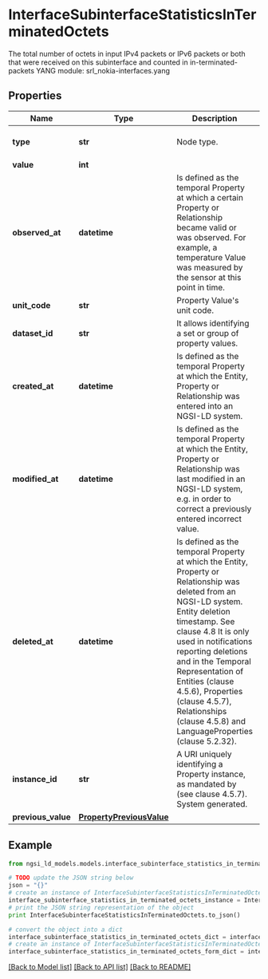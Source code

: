 # InterfaceSubinterfaceStatisticsInTerminatedOctets

The total number of octets in input IPv4 packets or IPv6 packets or both that were received on this subinterface and counted in in-terminated-packets  YANG module: srl_nokia-interfaces.yang 

## Properties

Name | Type | Description | Notes
------------ | ------------- | ------------- | -------------
**type** | **str** | Node type.  | [optional] [default to 'Property']
**value** | **int** |  | 
**observed_at** | **datetime** | Is defined as the temporal Property at which a certain Property or Relationship became valid or was observed. For example, a temperature Value was measured by the sensor at this point in time.  | [optional] 
**unit_code** | **str** | Property Value&#39;s unit code.  | [optional] 
**dataset_id** | **str** | It allows identifying a set or group of property values.  | [optional] 
**created_at** | **datetime** | Is defined as the temporal Property at which the Entity, Property or Relationship was entered into an NGSI-LD system.  | [optional] [readonly] 
**modified_at** | **datetime** | Is defined as the temporal Property at which the Entity, Property or Relationship was last modified in an NGSI-LD system, e.g. in order to correct a previously entered incorrect value.  | [optional] [readonly] 
**deleted_at** | **datetime** | Is defined as the temporal Property at which the Entity, Property or Relationship was deleted from an NGSI-LD system.  Entity deletion timestamp. See clause 4.8 It is only used in notifications reporting deletions and in the Temporal Representation of Entities (clause 4.5.6), Properties (clause 4.5.7), Relationships (clause 4.5.8) and LanguageProperties (clause 5.2.32).  | [optional] [readonly] 
**instance_id** | **str** | A URI uniquely identifying a Property instance, as mandated by (see clause 4.5.7). System generated.  | [optional] [readonly] 
**previous_value** | [**PropertyPreviousValue**](PropertyPreviousValue.md) |  | [optional] 

## Example

```python
from ngsi_ld_models.models.interface_subinterface_statistics_in_terminated_octets import InterfaceSubinterfaceStatisticsInTerminatedOctets

# TODO update the JSON string below
json = "{}"
# create an instance of InterfaceSubinterfaceStatisticsInTerminatedOctets from a JSON string
interface_subinterface_statistics_in_terminated_octets_instance = InterfaceSubinterfaceStatisticsInTerminatedOctets.from_json(json)
# print the JSON string representation of the object
print InterfaceSubinterfaceStatisticsInTerminatedOctets.to_json()

# convert the object into a dict
interface_subinterface_statistics_in_terminated_octets_dict = interface_subinterface_statistics_in_terminated_octets_instance.to_dict()
# create an instance of InterfaceSubinterfaceStatisticsInTerminatedOctets from a dict
interface_subinterface_statistics_in_terminated_octets_form_dict = interface_subinterface_statistics_in_terminated_octets.from_dict(interface_subinterface_statistics_in_terminated_octets_dict)
```
[[Back to Model list]](../README.md#documentation-for-models) [[Back to API list]](../README.md#documentation-for-api-endpoints) [[Back to README]](../README.md)


